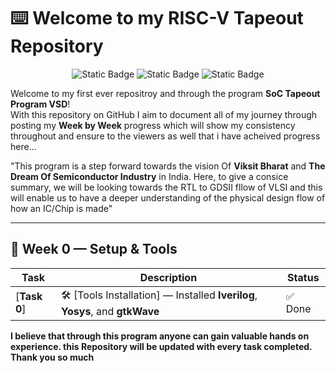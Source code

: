 # ⌨️ Welcome to my RISC-V Tapeout Repository 
<div align="center">

![Static Badge](https://img.shields.io/badge/RISCV%20-%20SoC%20Tapeout-blue?style=for-the-badge)
![Static Badge](https://img.shields.io/badge/20%20-%20WEEKS-purple?style=for-the-badge)
![Static Badge](https://img.shields.io/badge/IIT_GANDHINAGAR%20-%20VSD%20-golden?style=for-the-badge)

</div>


Welcome to my first ever repositroy and through the program **SoC Tapeout Program VSD**!  
With this repository on GitHub I aim to document all of my journey through posting my **Week by Week** progress which will show my consistency throughout and ensure to the viewers as well that i have acheived progress here...   

"This program is a step forward towards the vision Of **Viksit Bharat** and **The Dream Of Semiconductor Industry** in India. Here, to give a consice summary, we will be looking towards the RTL to GDSII fllow of VLSI and this will enable us to have a deeper understanding of the physical design flow of how an IC/Chip is made"

---

## 📅 Week 0 — Setup & Tools

| Task | Description | Status |
|------|-------------|---------|
| [**Task 0**] | 🛠️ [Tools Installation] — Installed **Iverilog**, **Yosys**, and **gtkWave** | ✅ Done |



**I believe that through this program anyone can gain valuable hands on experience. this Repository will be updated with every task completed. Thank you so much**
